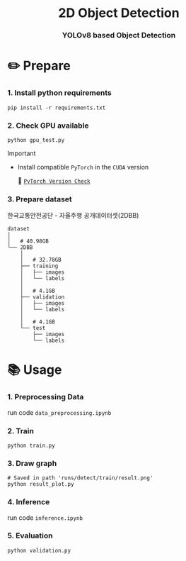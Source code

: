 <div align="center">

# 2D Object Detection

### YOLOv8 based Object Detection

</div>

# ✏️ Prepare
### 1. Install python requirements

```shell
pip install -r requirements.txt
```

### 2. Check GPU available

```shell
python gpu_test.py
```

> [!Important]
> - Install compatible `PyTorch` in the `CUDA` version
> 
>     🚀 [`PyTorch Version Check`](https://pytorch.org/get-started/previous-versions/)

### 3. Prepare dataset
    
한국교통안전공단 - 자율주행 공개데이터셋(2DBB)

``` shell
dataset
│
│   # 40.98GB
└── 2DBB
    │
    │   # 32.78GB
    ├── training
    │   ├── images
    │   └── labels
    │
    │   # 4.1GB
    ├── validation
    │   ├── images
    │   └── labels
    │
    │   # 4.1GB
    └── test
        ├── images
        └── labels
```

# 📚 Usage
### 1. Preprocessing Data
run code `data_preprocessing.ipynb`

### 2. Train
```shell
python train.py
```

### 3. Draw graph
```shell
# Saved in path 'runs/detect/train/result.png'
python result_plot.py
```

### 4. Inference
run code `inference.ipynb`

### 5. Evaluation
```shell
python validation.py
```
